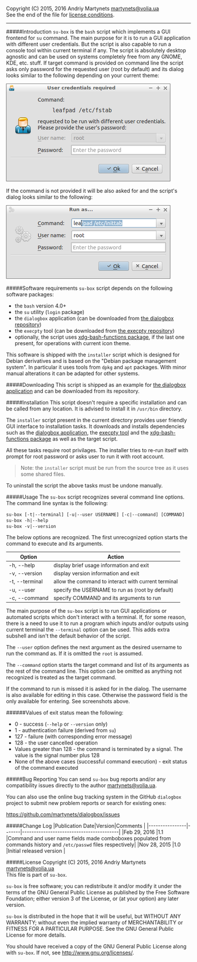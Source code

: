 Copyright (C) 2015, 2016 Andriy Martynets [martynets@volia.ua](mailto:martynets@volia.ua)<br>
See the end of the file for [license conditions](#license).

-------------------------------------------------------------------------------

#####Introduction
`su-box` is the `bash` script which implements a GUI frontend for `su` command. The main purpose for it is to run a GUI application with different user credentials. But the script is also capable to run a console tool within current terminal if any.
The script is absolutely desktop agnostic and can be used on systems completely free from any GNOME, KDE, etc. stuff.
If target command is provided on command line the script asks only password for the requested user (root by default) and its dialog looks similar to the following depending on your current theme:

![](../../images/su-box1.png)

If the command is not provided it will be also asked for and the script's dialog looks similar to the following:

![](../../images/su-box2.png)

#####Software requirements
`su-box` script depends on the following software packages:
- the `bash` version 4.0+
- the `su` utility (`login` package)
- the `dialogbox` application (can be downloaded from [the dialogbox repository](https://github.com/martynets/dialogbox))
- the `execpty` tool (can be downloaded from [the execpty repository](https://github.com/martynets/execpty))
- optionally, the script uses [xdg-bash-functions package](https://github.com/martynets/xdg-bash-functions), if the last one present, for operations with current icon theme.

This software is shipped with the `installer` script which is designed for Debian derivatives and is based on the "Debian package management system". In particular it uses tools from `dpkg` and `apt` packages. With minor manual alterations it can be adapted for other systems.

#####Downloading
This script is shipped as an example for [the dialogbox application](https://github.com/martynets/dialogbox/) and can be downloaded from its repository.

#####Installation
This script doesn't require a specific installation and can be called from any location. It is advised to install it in `/usr/bin` directory.

The `installer` script present in the current directory provides user friendly GUI interface to installation tasks. It downloads and installs dependencies such as the [dialogbox application](https://github.com/martynets/dialogbox/), the [execpty tool](https://github.com/martynets/execpty/) and the  [xdg-bash-functions package](https://github.com/martynets/xdg-bash-functions/) as well as the target script.

All these tasks require root privilages. The installer tries to re-run itself with prompt for root password or asks user to run it with root account.

> Note: the `installer` script must be run from the source tree as it uses some shared files.

To uninstall the script the above tasks must be undone manually.

#####Usage
The `su-box` script recognizes several command line options. The command line syntax is the following:
```
su-box [-t|--terminal] [-u|--user USERNAME] [-c|--command] [COMMAND]
su-box -h|--help
su-box -v|--version
```
The below options are recognized. The first unrecognized option starts the command to execute and its arguments.

|Option        |Action                                             |
|--------------|---------------------------------------------------|
|-h, --help    |display brief usage information and exit           |
|-v, --version |display version information and exit               |
|-t, --terminal|allow the command to interact with current terminal|
|-u, --user    |specify the USERNAME to run as (root by default)   |
|-c, --command |specify COMMAND and its arguments to run           |

The main purpose of the `su-box` script is to run GUI applications or automated scripts which don't interact with a terminal. If, for some reason, there is a need to use it to run a program which inputs and/or outputs using current terminal the `--terminal` option can be used. This adds extra subshell and isn't the default behavior of the script.

The `--user` option defines the next argument as the desired username to run the command as. If it is omitted the `root` is assumed.

The `--command` option starts the target command and list of its arguments as the rest of the command line. This option can be omitted as anything not recognized is treated as the target command.

If the command to run is missed it is asked for in the dialog. The username is also available for editing in this case. Otherwise the password field is the only available for entering. See screenshots above.

######Values of exit status mean the following:
- 0 - success (`--help` or `--version` only)
- 1	- authentication failure (derived from `su`)
- 127 - failure (with corresponding error message)
- 128 - the user cancelled operation
- Values greater than 128 - the command is terminated by a signal. The value is the signal number plus 128
- None of the above cases (successful command execution) - exit status of the command executed

#####Bug Reporting
You can send `su-box` bug reports and/or any compatibility issues directly to the author [martynets@volia.ua](mailto:martynets@volia.ua).

You can also use the online bug tracking system in the GitHub `dialogbox` project to submit new problem reports or search for existing ones:

  https://github.com/martynets/dialogbox/issues

#####Change Log
|Publication Date|Version|Comments                                 |
|----------------|-------|-----------------------------------------|
|Feb 29, 2016    |1.1    |Command and user name fields made comboboxes populated from commands history and `/etc/passwd` files respectively|
|Nov 28, 2015    |1.0    |Initial released version                 |

#####License
Copyright (C) 2015, 2016 Andriy Martynets [martynets@volia.ua](mailto:martynets@volia.ua)<br>
This file is part of `su-box`.

`su-box` is free software; you can redistribute it and/or modify it under the terms of the GNU General Public License as published by the Free Software Foundation; either version 3 of the License, or (at your option) any later version.

`su-box` is distributed in the hope that it will be useful, but WITHOUT ANY WARRANTY; without even the implied warranty of MERCHANTABILITY or FITNESS FOR A PARTICULAR PURPOSE.  See the GNU General Public License for more details.

You should have received a copy of the GNU General Public License along with
`su-box`.  If not, see <http://www.gnu.org/licenses/>.
